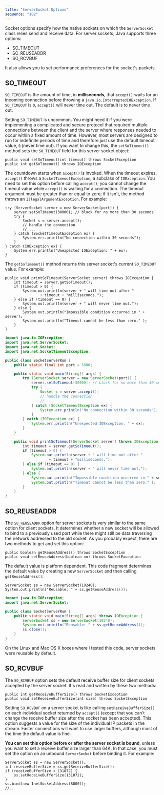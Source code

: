 ```yaml
---
title: "ServerSocket Options"
sequence: "102"
---
```


Socket options specify how the native sockets on which the `ServerSocket` class relies send and receive data.
For server sockets, Java supports three options:

- SO_TIMEOUT
- SO_REUSEADDR
- SO_RCVBUF

It also allows you to set performance preferences for the socket's packets.

## SO_TIMEOUT

`SO_TIMEOUT` is the amount of time, in **milliseconds**,
that `accept()` waits for an incoming connection before throwing a `java.io.InterruptedIOException`.
If `SO_TIMEOUT` is `0`, `accept()` will never time out. The default is to never time out.

Setting `SO_TIMEOUT` is uncommon.
You might need it if you were implementing a complicated and secure protocol
that required multiple connections between the client and the server
where responses needed to occur within a fixed amount of time.
However, most servers are designed to run for indefinite periods of time and
therefore just use the default timeout value, `0` (never time out).
If you want to change this, the `setSoTimeout()` method sets the `SO_TIMEOUT` field for this server socket object:

```text
public void setSoTimeout(int timeout) throws SocketException
public int getSoTimeout() throws IOException
```

The countdown starts when `accept()` is invoked.
When the timeout expires, `accept()` throws a `SocketTimeoutException`, a subclass of `IOException`.
You need to set this option before calling `accept()`;
you cannot change the timeout value while `accept()` is waiting for a connection.
The timeout argument must be greater than or equal to zero;
if it isn't, the method throws an `IllegalArgumentException`. For example:

```text
try (ServerSocket server = new ServerSocket(port)) {
    server.setSoTimeout(30000); // block for no more than 30 seconds
    try {
        Socket s = server.accept();
        // handle the connection
        // ...
    } catch (SocketTimeoutException ex) {
        System.err.println("No connection within 30 seconds");
    }
} catch (IOException ex) {
    System.err.println("Unexpected IOException: " + ex);
}
```

The `getSoTimeout()` method returns this server socket's current `SO_TIMEOUT` value. For example:

```text
public void printSoTimeout(ServerSocket server) throws IOException {
    int timeout = server.getSoTimeout();
    if (timeout > 0) {
        System.out.println(server + " will time out after "
                + timeout + "milliseconds.");
    } else if (timeout == 0) {
        System.out.println(server + " will never time out.");
    } else {
        System.out.println("Impossible condition occurred in " + server);
        System.out.println("Timeout cannot be less than zero." );
    }
}
```

```java
import java.io.IOException;
import java.net.ServerSocket;
import java.net.Socket;
import java.net.SocketTimeoutException;

public class SocketServerRun {
    public static final int port = 5000;

    public static void main(String[] args) {
        try (ServerSocket server = new ServerSocket(port)) {
            server.setSoTimeout(30000); // block for no more than 30 seconds
            try {
                Socket s = server.accept();
                // handle the connection
                // ...
            } catch (SocketTimeoutException ex) {
                System.err.println("No connection within 30 seconds");
            }
        } catch (IOException ex) {
            System.err.println("Unexpected IOException: " + ex);
        }
    }

    public void printSoTimeout(ServerSocket server) throws IOException {
        int timeout = server.getSoTimeout();
        if (timeout > 0) {
            System.out.println(server + " will time out after "
                    + timeout + "milliseconds.");
        } else if (timeout == 0) {
            System.out.println(server + " will never time out.");
        } else {
            System.out.println("Impossible condition occurred in " + server);
            System.out.println("Timeout cannot be less than zero." );
        }
    }
}
```

## SO_REUSEADDR

The `SO_REUSEADDR` option for server sockets is very similar to the same option for client sockets.
It determines whether a new socket will be allowed to bind to a previously used port
while there might still be data traversing the network addressed to the old socket.
As you probably expect, there are two methods to get and set this option:

```text
public boolean getReuseAddress() throws SocketException
public void setReuseAddress(boolean on) throws SocketException
```

The default value is platform dependent.
This code fragment determines the default value by creating a new `ServerSocket` and then calling `getReuseAddress()`:

```text
ServerSocket ss = new ServerSocket(10240);
System.out.println("Reusable: " + ss.getReuseAddress());
```

```java
import java.io.IOException;
import java.net.ServerSocket;

public class SocketServerRun {
    public static void main(String[] args) throws IOException {
        ServerSocket ss = new ServerSocket(10240);
        System.out.println("Reusable: " + ss.getReuseAddress());
        ss.close();
    }
}
```

On the Linux and Mac OS X boxes where I tested this code, server sockets were reusable by default.

## SO_RCVBUF

The `SO_RCVBUF` option sets the default receive buffer size for client sockets accepted by the server socket.
It's read and written by these two methods:

```text
public int getReceiveBufferSize() throws SocketException
public void setReceiveBufferSize(int size) throws SocketException
```

Setting `SO_RCVBUF` on a server socket is like
calling `setReceiveBufferSize()` on each individual socket returned by `accept()`
(except that you can't change the receive buffer size after the socket has been accepted).
This option suggests a value for the size of the individual IP packets in the stream.
Faster connections will want to use larger buffers, although most of the time the default value is fine.

**You can set this option before or after the server socket is bound**,
unless you want to set a receive buffer size larger than 64K.
In that case, you must set the option on an unbound `ServerSocket` before binding it. For example:

```text
ServerSocket ss = new ServerSocket();
int receiveBufferSize = ss.getReceiveBufferSize();
if (receiveBufferSize < 131072) {
    ss.setReceiveBufferSize(131072);
}
ss.bind(new InetSocketAddress(8000));
//...
```

